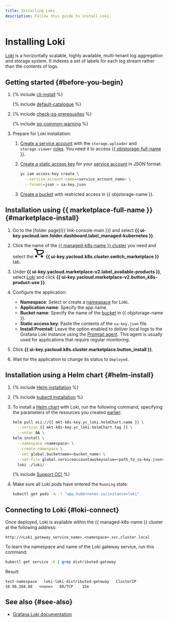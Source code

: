 ```yaml
---
title: Installing Loki
description: Follow this guide to install Loki.
---
```


# Installing Loki


[Loki](https://grafana.com/oss/loki/) is a horizontally scalable, highly available, multi-tenant log aggregation and storage system. It indexes a set of labels for each log stream rather than the contents of logs.

## Getting started {#before-you-begin}

1. {% include [cli-install](../../../_includes/cli-install.md) %}

    {% include [default-catalogue](../../../_includes/default-catalogue.md) %}

1. {% include [check-sg-prerequsites](../../../_includes/managed-kubernetes/security-groups/check-sg-prerequsites-lvl3.md) %}

    {% include [sg-common-warning](../../../_includes/managed-kubernetes/security-groups/sg-common-warning.md) %}

1. Prepare for Loki installation:

    1. [Create a service account](../../../iam/operations/sa/create.md) with the `storage.uploader` and `storage.viewer` [roles](../../../iam/concepts/access-control/roles.md). You need it to access [{{ objstorage-full-name }}](../../../storage/).
    1. [Create a static access key](../../../iam/operations/sa/create-access-key.md) for your [service account](../../../iam/concepts/users/service-accounts.md) in JSON format:

        ```bash
        yc iam access-key create \
          --service-account-name=<service_account_name> \
          --format=json > sa-key.json
        ```

    1. [Create a bucket](../../../storage/operations/buckets/create.md) with restricted access in {{ objstorage-name }}.

## Installation using {{ marketplace-full-name }} {#marketplace-install}

1. Go to the [folder page]({{ link-console-main }}) and select **{{ ui-key.yacloud.iam.folder.dashboard.label_managed-kubernetes }}**.
1. Click the name of the [{{ managed-k8s-name }} cluster](../../concepts/index.md#kubernetes-cluster) you need and select the ![image](../../../_assets/console-icons/shopping-cart.svg) **{{ ui-key.yacloud.k8s.cluster.switch_marketplace }}** tab.
1. Under **{{ ui-key.yacloud.marketplace-v2.label_available-products }}**, select [Loki](/marketplace/products/yc/loki) and click **{{ ui-key.yacloud.marketplace-v2.button_k8s-product-use }}**.
1. Configure the application:

   * **Namespace**: Select or create a [namespace](../../concepts/index.md#namespace) for Loki.
   * **Application name**: Specify the app name.
   * **Bucket name**: Specify the name of the [bucket](../../../storage/concepts/bucket.md) in {{ objstorage-name }}.
   * **Static access key**: Paste the contents of the `sa-key.json` file.
   * **Install Promtail**: Leave the option enabled to deliver local logs to the Grafana Loki instance using the [Promtail agent](https://grafana.com/docs/loki/latest/clients/promtail/). This agent is usually used for applications that require regular monitoring.

1. Click **{{ ui-key.yacloud.k8s.cluster.marketplace.button_install }}**.
1. Wait for the application to change its status to `Deployed`.

## Installation using a Helm chart {#helm-install}

1. {% include [Helm installation](../../../_includes/managed-kubernetes/helm-install.md) %}

1. {% include [kubectl installation](../../../_includes/managed-kubernetes/kubectl-install.md) %}

1. To install a [Helm chart](https://helm.sh/docs/topics/charts/) with Loki, run the following command, specifying the parameters of the resources you created [earlier](#before-you-begin):

    ```bash
    helm pull oci://{{ mkt-k8s-key.yc_loki.helmChart.name }} \
      --version {{ mkt-k8s-key.yc_loki.helmChart.tag }} \
      --untar && \
    helm install \
      --namespace <namespace> \
      --create-namespace \
      --set global.bucketname=<bucket_name> \
      --set-file global.serviceaccountawskeyvalue=<path_to_sa-key.json> \
      loki ./loki/
    ```

    {% include [Support OCI](../../../_includes/managed-kubernetes/note-helm-experimental-oci.md) %}

1. Make sure all Loki pods have entered the `Running` state:

    ```bash
    kubectl get pods -A -l "app.kubernetes.io/instance=loki"
    ```

## Connecting to Loki {#loki-connect}

Once deployed, Loki is available within the {{ managed-k8s-name }} cluster at the following address:

```text
http://<Loki_gateway_service_name>.<namespace>.svc.cluster.local
```

To learn the namespace and name of the Loki gateway service, run this command:

```bash
kubectl get service -A | grep distributed-gateway
```

Result:

```text
test-namespace   loki-loki-distributed-gateway   ClusterIP   10.96.168.88   <none>   80/TCP    15m
```

## See also {#see-also}

* [Grafana Loki documentation](https://grafana.com/docs/loki/latest/)
